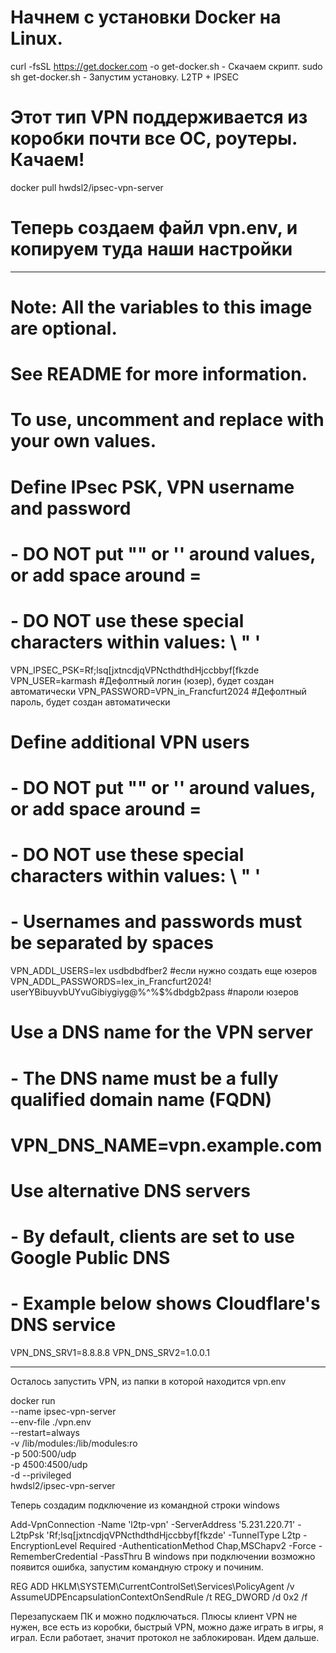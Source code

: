 # Начнем с установки Docker на Linux.

curl -fsSL https://get.docker.com -o get-docker.sh - Скачаем скрипт.
sudo sh get-docker.sh - Запустим установку.
L2TP + IPSEC

# Этот тип VPN поддерживается из коробки почти все ОС, роутеры. Качаем!

docker pull hwdsl2/ipsec-vpn-server
# Теперь создаем файл vpn.env, и копируем туда наши настройки

*********************************************************

# Note: All the variables to this image are optional.
# See README for more information.
# To use, uncomment and replace with your own values.

# Define IPsec PSK, VPN username and password
# - DO NOT put "" or '' around values, or add space around =
# - DO NOT use these special characters within values: \ " '
VPN_IPSEC_PSK=Rf;lsq[jxtncdjqVPNcthdthdHjccbbyf[fkzde
VPN_USER=karmash #Дефолтный логин (юзер), будет создан автоматически
VPN_PASSWORD=VPN_in_Francfurt2024 #Дефолтный пароль, будет создан автоматически

# Define additional VPN users
# - DO NOT put "" or '' around values, or add space around =
# - DO NOT use these special characters within values: \ " '
# - Usernames and passwords must be separated by spaces
VPN_ADDL_USERS=lex usdbdbdfber2 #если нужно создать еще юзеров
VPN_ADDL_PASSWORDS=lex_in_Francfurt2024! userYBibuyvbUYvuGibiygiyg@%$%^$^%$%dbdgb2pass #пароли юзеров

# Use a DNS name for the VPN server
# - The DNS name must be a fully qualified domain name (FQDN)
# VPN_DNS_NAME=vpn.example.com

# Use alternative DNS servers
# - By default, clients are set to use Google Public DNS
# - Example below shows Cloudflare's DNS service
VPN_DNS_SRV1=8.8.8.8
VPN_DNS_SRV2=1.0.0.1


***************************************************************

Осталось запустить VPN, из папки в которой находится vpn.env

docker run \
    --name ipsec-vpn-server \
    --env-file ./vpn.env \
    --restart=always \
    -v /lib/modules:/lib/modules:ro \
    -p 500:500/udp \
    -p 4500:4500/udp \
    -d --privileged \
    hwdsl2/ipsec-vpn-server

Теперь создадим подключение из командной строки windows

Add-VpnConnection -Name 'l2tp-vpn' -ServerAddress '5.231.220.71' -L2tpPsk 'Rf;lsq[jxtncdjqVPNcthdthdHjccbbyf[fkzde' -TunnelType L2tp -EncryptionLevel Required -AuthenticationMethod Chap,MSChapv2 -Force -RememberCredential -PassThru
В windows при подключении возможно появится ошибка, запустим командную строку и починим.

REG ADD HKLM\SYSTEM\CurrentControlSet\Services\PolicyAgent /v AssumeUDPEncapsulationContextOnSendRule /t REG_DWORD /d 0x2 /f

Перезапускаем ПК и можно подключаться. Плюсы клиент VPN не нужен, все есть из коробки, быстрый VPN, можно даже играть в игры, я играл. Если работает, значит протокол не заблокирован. Идем дальше.
